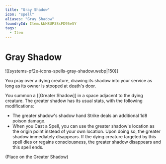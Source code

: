 ```yaml
---
title: "Gray Shadow"
icon: "spell"
aliases: "Gray Shadow"
foundryId: Item.kbH8UP3SsFD95eSY
tags:
  - Item
---
```


# Gray Shadow
![[systems-pf2e-icons-spells-gray-shadow.webp|150]]

You pray over a dying creature, drawing its shadow into your service as long as its owner is stooped at death's door.

You summon a [[Greater Shadow]] in a space adjacent to the dying creature. The greater shadow has its usual stats, with the following modifications:

*   The greater shadow's shadow hand Strike deals an additional 1d8 poison damage.
*   When you Cast a Spell, you can use the greater shadow's location as the origin point instead of your own location. Upon doing so, the greater shadow immediately disappears. If the dying creature targeted by this spell dies or regains consciousness, the greater shadow disappears and this spell ends.

 (Place on the Greater Shadow)
